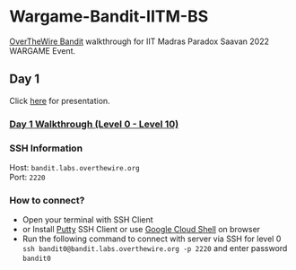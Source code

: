 # Wargame-Bandit-IITM-BS


[OverTheWire Bandit](https://overthewire.org/wargames/bandit/) walkthrough for IIT Madras Paradox Saavan 2022 WARGAME Event.

## Day 1
Click [here](https://www.canva.com/design/DAFJLRsm_18/bt49MdzLO1z22a1dXhx4IQ/view) for presentation.<br>
### [Day 1 Walkthrough (Level 0 - Level 10)](Day1/README.md)

### SSH Information
Host: `bandit.labs.overthewire.org`<br>
Port: `2220`

### How to connect?
- Open your terminal with SSH Client
- or Install [Putty](https://www.putty.org/) SSH Client or use [Google Cloud Shell](https://shell.cloud.google.com) on browser
- Run the following command to connect with server via SSH for level 0<br>
`ssh bandit0@bandit.labs.overthewire.org -p 2220` and enter password `bandit0`
